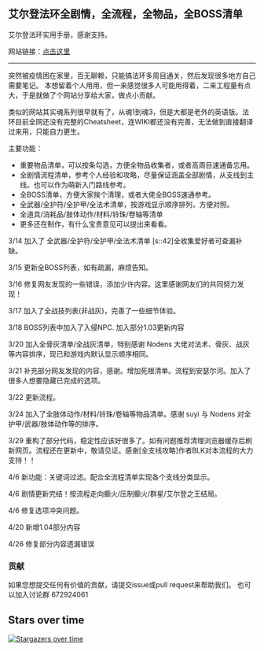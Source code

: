 ## 艾尔登法环全剧情，全流程，全物品，全BOSS清单

艾尔登法环实用手册，感谢支持。

网站链接：[点击这里](https://eldenring.xhou.me/)

---

突然被疫情困在家里，百无聊赖，只能搞法环多周目通关，然后发现很多地方自己需要笔记。
本想留着个人用用，但一来感觉很多人可能用得着，二来工程量有点大，于是就做了个网站分享给大家，做点小贡献。

类似的网站其实魂系列很早就有了，从魂1到魂3，但是大都是老外的英语版。法环目前全网还没有完整的Cheatsheet，连WIKI都还没有完善，无法做到直接翻译过来用，只能自力更生。

主要功能：
- 重要物品清单，可以按条勾选，方便全物品收集者，或者高周目速通备忘用。
- 全剧情流程清单，参考个人经验和攻略，尽量保证涵盖全部剧情，从支线到主线。也可以作为萌新入门路线参考。
- 全BOSS清单，方便大家挨个清理，或者大佬全BOSS速通参考。
- 全武器/全护符/全护甲/全法术清单，按游戏显示顺序排列，方便对照。
- 全道具/消耗品/肢体动作/材料/铃珠/卷轴等清单
- 更多还在制作，有什么宝贵意见可以提出来看看。

3/14 加入了 全武器/全护符/全护甲/全法术清单 [s::42]全收集爱好者可查漏补缺。

3/15 更新全BOSS列表，如有疏漏，麻烦告知。

3/16 修复网友发现的一些错误，添加少许内容。这里感谢网友们的共同努力发现！

3/17 加入了全战技列表(非战灰)，完善了一些细节体验。

3/18 BOSS列表中加入了入侵NPC. 加入部分1.03更新内容

3/20 加入全骨灰清单/全战灰清单，特别感谢 Nodens 大佬对法术、骨灰、战灰等内容排序，现已和游戏内默认显示顺序相同。

3/21 补充部分网友发现的内容，感谢。增加死根清单。流程到安瑟尔河。加入了很多人想要隐藏已完成的选项。

3/22 更新流程。

3/24 加入了全肢体动作/材料/铃珠/卷轴等物品清单。感谢 suyi 与 Nodens 对全护甲/武器/肢体动作等的排序。

3/29 重构了部分代码，稳定性应该好很多了。如有问题推荐清理浏览器缓存后刷新网页。流程还在更新中，敬请见证。感谢[全支线攻略]作者BLK对本流程的大力支持！！

4/6 新功能：关键词过滤。配合全流程清单实现各个支线分类显示。

4/6 剧情更新完结！按流程走向癫火/压制癫火/群星/艾尔登之王结局。

4/6 修复选项冲突问题。

4/20 新增1.04部分内容

4/26 修复部分内容遗漏错误
### 贡献

如果您想提交任何有价值的贡献，请提交issue或pull request来帮助我们。
也可以加入讨论群 672924061


## Stars over time

[![Stargazers over time](https://starchart.cc/imhlq/EldenRingCheatSheetCN.svg)](https://starchart.cc/imhlq/EldenRingCheatSheetCN)
